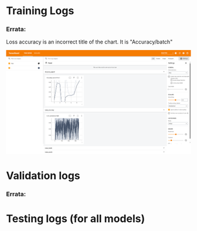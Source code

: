 # Training Logs
### Errata:
Loss accuracy is an incorrect title of the chart. It is "Accuracy/batch"
<p align="center">
<img src="https://github.com/SwamiKannan/Chrome-Dino-Imitation-Learning/blob/main/logs/train_accuracy.png">

# Validation logs
### Errata:

# Testing logs (for all models)
